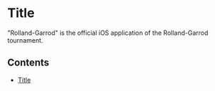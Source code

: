 # Title

"Rolland-Garrod" is the official iOS application of the Rolland-Garrod tournament.

## Contents

- [Title](#title)

